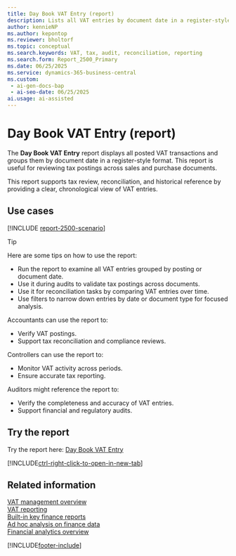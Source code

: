 ```yaml
---
title: Day Book VAT Entry (report)
description: Lists all VAT entries by document date in a register-style format. Use this report to review or audit tax postings across sales and purchase documents. Helpful for reconciliation and historical reference.
author: kennieNP
ms.author: kepontop
ms.reviewer: bholtorf
ms.topic: conceptual
ms.search.keywords: VAT, tax, audit, reconciliation, reporting
ms.search.form: Report_2500_Primary
ms.date: 06/25/2025
ms.service: dynamics-365-business-central
ms.custom:
 - ai-gen-docs-bap
 - ai-seo-date: 06/25/2025
ai.usage: ai-assisted
---
```


# Day Book VAT Entry (report)

The **Day Book VAT Entry** report displays all posted VAT transactions and groups them by document date in a register-style format. This report is useful for reviewing tax postings across sales and purchase documents.

This report supports tax review, reconciliation, and historical reference by providing a clear, chronological view of VAT entries.

## Use cases

[!INCLUDE [report-2500-scenario](../includes/report-2500-scenario-include.md)]

> [!TIP]
> Here are some tips on how to use the report:
>
> * Run the report to examine all VAT entries grouped by posting or document date.
> * Use it during audits to validate tax postings across documents.
> * Use it for reconciliation tasks by comparing VAT entries over time.
> * Use filters to narrow down entries by date or document type for focused analysis.

Accountants can use the report to:

* Verify VAT postings.
* Support tax reconciliation and compliance reviews.

Controllers can use the report to:

* Monitor VAT activity across periods.
* Ensure accurate tax reporting.

Auditors might reference the report to:

* Verify the completeness and accuracy of VAT entries.
* Support financial and regulatory audits.

## Try the report

Try the report here: [Day Book VAT Entry](https://businesscentral.dynamics.com?report=2500)

[!INCLUDE[ctrl-right-click-to-open-in-new-tab](../includes/ctrl-right-click-to-open-in-new-tab.md)]

## Related information

[VAT management overview](../finance-manage-vat.md)  
[VAT reporting](../finance-vat-reporting.md)  
[Built-in key finance reports](../finance-reports.md)  
[Ad hoc analysis on finance data](../ad-hoc-analysis-finance.md)  
[Financial analytics overview](../bi.md)  

[!INCLUDE[footer-include](../includes/footer-banner.md)]